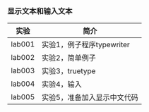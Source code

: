 ### 显示文本和输入文本

|实验|简介|
|---|---|
|lab001|实验1，例子程序typewriter|
|lab002|实验2，简单例子|
|lab003|实验3，truetype|
|lab004|实验4，输入|
|lab005|实验5，准备加入显示中文代码|